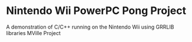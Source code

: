 # Nintendo Wii PowerPC Pong Project
A demonstration of C/C++ running on the Nintendo Wii using GRRLIB libraries
MVille Project
